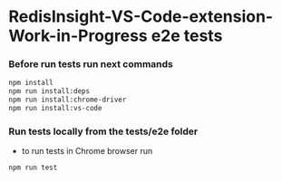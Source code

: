 # RedisInsight-VS-Code-extension-Work-in-Progress e2e tests

### Before run tests run next commands

```bash
npm install
npm run install:deps
npm run install:chrome-driver
npm run install:vs-code
```


### Run tests locally from the tests/e2e folder

- to run tests in Chrome browser run

```bash
npm run test
```
